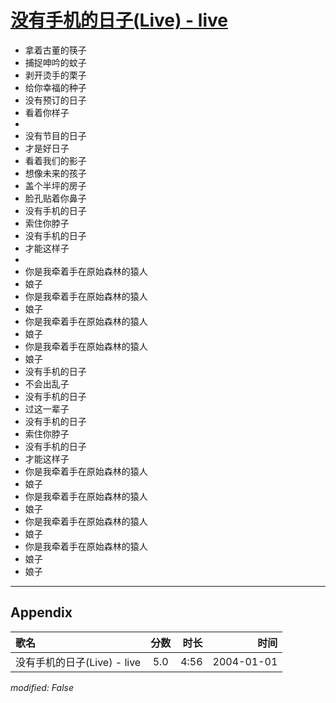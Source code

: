 # [没有手机的日子(Live) - live](https://music.163.com/song?id=66504)

* 拿着古董的筷子
* 捕捉呻吟的蚊子
* 剥开烫手的栗子
* 给你幸福的种子
* 没有预订的日子
* 看着你样子
* 
* 没有节目的日子
* 才是好日子
* 看着我们的影子
* 想像未来的孩子
* 盖个半坪的房子
* 脸孔贴着你鼻子
* 没有手机的日子
* 索住你脖子
* 没有手机的日子
* 才能这样子
* 
* 你是我牵着手在原始森林的猿人
* 娘子
* 你是我牵着手在原始森林的猿人
* 娘子
* 你是我牵着手在原始森林的猿人
* 娘子
* 你是我牵着手在原始森林的猿人
* 娘子
* 没有手机的日子
* 不会出乱子
* 没有手机的日子
* 过这一辈子
* 没有手机的日子
* 索住你脖子
* 没有手机的日子
* 才能这样子
* 你是我牵着手在原始森林的猿人
* 娘子
* 你是我牵着手在原始森林的猿人
* 娘子
* 你是我牵着手在原始森林的猿人
* 娘子
* 你是我牵着手在原始森林的猿人
* 娘子
* 娘子


---

## Appendix

|歌名|分数|时长|时间|
|:---|:---:|---:|---:|
|没有手机的日子(Live) - live|5.0|4:56|2004-01-01

*modified: False*